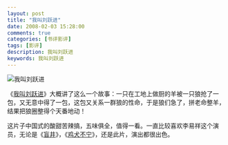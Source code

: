 ```yaml
---
layout: post
title: "我叫刘跃进"
date: 2008-02-03 15:28:00
comments: true
categories: [书评影评]
tags: [影评]
description: 我叫刘跃进
keywords: 我叫刘跃进
---
```


![我叫刘跃进](https://img5.doubanio.com/mpic/s2741017.jpg)

《[我叫刘跃进](http://movie.douban.com/subject/2978951/)》大概讲了这么一个故事：一只在工地上做厨的羊被一只狼抢了一包，又无意中得了一包，这包又关系一群狼的性命，于是狼们急了，拼老命整羊，结果把狼圈整得个天番地动！

这片子中国式的酸甜苦辣搞，五味俱全，值得一看。一直比较喜欢李易祥这个演员，无论是《[盲井](http://movie.douban.com/subject/1307528/)》，《[鸡犬不宁](http://movie.douban.com/subject/1888671/)》，还是此片，演出都很出色。

